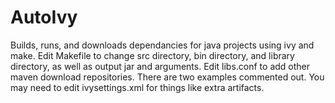 # AutoIvy
Builds, runs, and downloads dependancies for java projects using ivy and make. Edit Makefile to change src directory, bin directory, and library directory, as well as output jar and arguments.
Edit libs.conf to add other maven download repositories. There are two examples commented out.
You may need to edit ivysettings.xml for things like extra artifacts.
